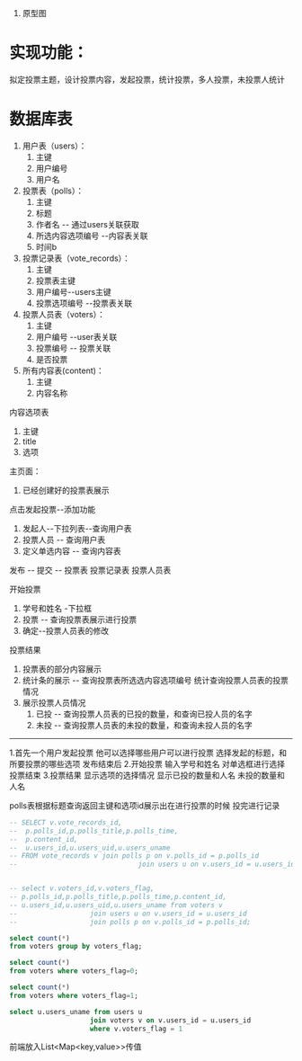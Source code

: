 1. 原型图

# 实现功能：

拟定投票主题，设计投票内容，发起投票，统计投票，多人投票，未投票人统计



# 数据库表

1. 用户表（users）：
   1. 主键
   2. 用户编号
   3. 用户名
2. 投票表（polls）：
   1. 主键
   2. 标题
   3. 作者名 -- 通过users关联获取
   4. 所选内容选项编号 --内容表关联
   5. 时间b
3. 投票记录表（vote_records）：
   1. 主键
   2. 投票表主键
   3. 用户编号--users主键
   4. 投票选项编号 --投票表关联
4. 投票人员表（voters）：
   1. 主键
   2. 用户编号 --user表关联
   3. 投票编号 -- 投票关联
   4. 是否投票
5. 所有内容表(content)：
   1. 主键
   2. 内容名称

内容选项表

1. 主键
2. title
3. 选项





主页面：

1. 已经创建好的投票表展示

点击发起投票--添加功能

1. 发起人--下拉列表--查询用户表
2. 投票人员 -- 查询用户表
3. 定义单选内容 -- 查询内容表

发布 -- 提交 -- 投票表 投票记录表 投票人员表

开始投票

1. 学号和姓名 -下拉框
2. 投票 -- 查询投票表展示进行投票
3. 确定--投票人员表的修改

投票结果

1. 投票表的部分内容展示
2. 统计条的展示 -- 查询投票表所选选内容选项编号  统计查询投票人员表的投票情况
3. 展示投票人员情况
   1. 已投 -- 查询投票人员表的已投的数量，和查询已投人员的名字
   2. 未投 -- 查询投票人员表的未投的数量，和查询未投人员的名字





----

1.首先一个用户发起投票
他可以选择哪些用户可以进行投票
选择发起的标题，和所要投票的哪些选项
发布结束后
2.开始投票
输入学号和姓名
对单选框进行选择
投票结束
3.投票结果
显示选项的选择情况
显示已投的数量和人名
未投的数量和人名


polls表根据标题查询返回主键和选项id展示出在进行投票的时候
投完进行记录

```sql
-- SELECT v.vote_records_id,
-- 	p.polls_id,p.polls_title,p.polls_time,
-- 	p.content_id,
-- 	u.users_id,u.users_uid,u.users_uname
-- FROM vote_records v join polls p on v.polls_id = p.polls_id
-- 								join users u on v.users_id = u.users_id;


-- select v.voters_id,v.voters_flag,
-- p.polls_id,p.polls_title,p.polls_time,p.content_id,
-- u.users_id,u.users_uid,u.users_uname from voters v 
-- 					join users u on v.users_id = u.users_id
-- 					join polls p on v.polls_id = p.polls_id;

select count(*)
from voters group by voters_flag;

select count(*)
from voters where voters_flag=0;

select count(*)
from voters where voters_flag=1;

select u.users_uname from users u  
                    join voters v on v.users_id = u.users_id 
                    where v.voters_flag = 1
```





前端放入List<Map<key,value>>传值
